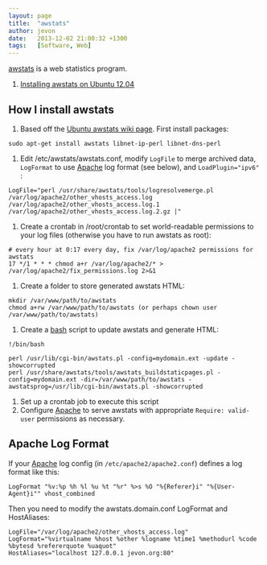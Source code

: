 ```yaml
---
layout: page
title:  "awstats"
author: jevon
date:   2013-12-02 21:00:32 +1300
tags:   [Software, Web]
---
```


[awstats](awstats.md) is a web statistics program.

1. <a href="https://help.ubuntu.com/community/AWStats">Installing awstats on Ubuntu 12.04</a>

## How I install awstats

1. Based off the <a href="https://help.ubuntu.com/community/AWStats">Ubuntu awstats wiki page</a>. First install packages:
```
sudo apt-get install awstats libnet-ip-perl libnet-dns-perl
```
1. Edit /etc/awstats/awstats.conf, modify `LogFile` to merge archived data, `LogFormat` to use [Apache](Apache.md) log format (see below), and `LoadPlugin="ipv6"` :
```
LogFile="perl /usr/share/awstats/tools/logresolvemerge.pl /var/log/apache2/other_vhosts_access.log /var/log/apache2/other_vhosts_access.log.1 /var/log/apache2/other_vhosts_access.log.2.gz |"
```
1. Create a crontab in /root/crontab to set world-readable permissions to your log files (otherwise you have to run awstats as root):
```
# every hour at 0:17 every day, fix /var/log/apache2 permissions for awstats
17 */1 * * * chmod a+r /var/log/apache2/* > /var/log/apache2/fix_permissions.log 2>&1
```
1. Create a folder to store generated awstats HTML:
```
mkdir /var/www/path/to/awstats
chmod a+rw /var/www/path/to/awstats (or perhaps chown user /var/www/path/to/awstats)
```
1. Create a [bash](bash.md) script to update awstats and generate HTML:
```
!/bin/bash

perl /usr/lib/cgi-bin/awstats.pl -config=mydomain.ext -update -showcorrupted
perl /usr/share/awstats/tools/awstats_buildstaticpages.pl -config=mydomain.ext -dir=/var/www/path/to/awstats -awstatsprog=/usr/lib/cgi-bin/awstats.pl -showcorrupted
```
1. Set up a crontab job to execute this script
1. Configure [Apache](Apache.md) to serve awstats with appropriate `Require: valid-user` permissions as necessary.

## Apache Log Format
If your [Apache](Apache.md) log config (in `/etc/apache2/apache2.conf`) defines a log format like this:

```
LogFormat "%v:%p %h %l %u %t "%r" %>s %O "%{Referer}i" "%{User-Agent}i"" vhost_combined
```

Then you need to modify the awstats.domain.conf LogFormat and HostAliases:

```
LogFile="/var/log/apache2/other_vhosts_access.log"
LogFormat="%virtualname %host %other %logname %time1 %methodurl %code %bytesd %refererquote %uaquot"
HostAliases="localhost 127.0.0.1 jevon.org:80"
```
